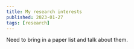```yaml
---
title: My research interests
published: 2023-01-27
tags: [research]
---
```

Need to bring in a paper list and talk about them.
